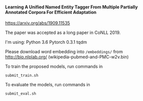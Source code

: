 #### Learning A Unified Named Entity Tagger From Multiple Partially Annotated Corpora For Efficient Adaptation
https://arxiv.org/abs/1909.11535

The paper was accepted as a long paper in CoNLL 2019.

I'm using:
Python 3.6
Pytorch 0.3.1
tqdm

Please download word embedding into ```/embeddings/``` from http://bio.nlplab.org/ (wikipedia-pubmed-and-PMC-w2v.bin)

To train the proposed models, run commands in 
```
submit_train.sh
```

To evaluate the models, run commands in
```
submit_eval.sh
```
